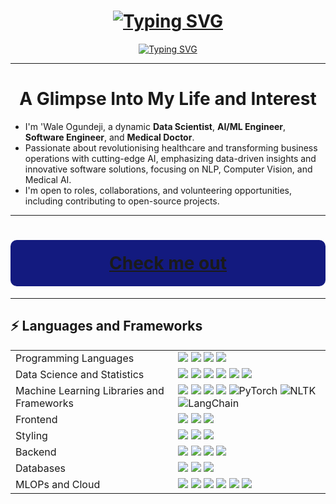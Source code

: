 <!-- markdownlint-disable MD033 MD041 -->
<div align="center">

<h1 align="center">
<a href="https://git.io/typing-svg"><img src="https://readme-typing-svg.demolab.com?font=Bebas+Neue&weight=100&size=40&pause=1000&color=333333&background=28F5FF&center=true&vCenter=true&width=600&height=200&lines=Welcome+to+my+profile!" alt="Typing SVG" />
</a>
</h1>

</div>

<div align="center">
  <a href="https://git.io/typing-svg"><img src="https://readme-typing-svg.demolab.com?font=Unlock&size=29&letterSpacing=.2rem&pause=500&color=207F36&background=FFFFFF&center=true&vCenter=true&width=450&lines=I'm+Wale+Ogundeji;Data+Scientist;AI%2FML+Engineer;Software+Engineer;and+Medical+Doctor" alt="Typing SVG" />
  </a>
</div>

---

<h1 align="center">A Glimpse Into My Life and Interest</h1>

<div>

* I'm 'Wale Ogundeji, a dynamic **Data Scientist**, **AI/ML Engineer**, **Software Engineer**, and **Medical Doctor**.
* Passionate about revolutionising healthcare and transforming business operations with cutting-edge AI,  emphasizing data-driven insights and innovative software solutions, focusing on NLP, Computer Vision, and Medical AI.
* I'm open to roles, collaborations, and volunteering opportunities, including contributing to open-source projects.

</div>

---

<h1 align="center" style="background-color: #131A7F; color: white; padding: 20px; border-radius: 10px;">
  <a href="https://wale-abiodun.com">Check me out</a>
</h1>

---


## ⚡ Languages and Frameworks
<table>
  <tr>
    <td>Programming Languages</td>
    <td>
      <img src="https://img.shields.io/badge/Python-3670A0?style=flat-square&logo=python&logoColor=ffdd54"/>
      <img src="https://img.shields.io/badge/JavaScript-%23323330.svg?style=flat-square&logo=javascript&logoColor=%23F7DF1E"/>
      <img src="https://img.shields.io/badge/typescript-%23007ACC.svg?style=flat-square&logo=typescript&logoColor=white"/>
      <img src="https://img.shields.io/badge/SQL-%23007ACC.svg?style=flat-square&logo=SQL&logoColor=%23007ACC"/>
    </td>
  </tr>
  <tr>
    <td>Data Science and Statistics</td>
    <td>
      <img src="https://img.shields.io/badge/Pandas-150458?style=flat-square&logo=pandas&logoColor=white"/>
      <img src="https://img.shields.io/badge/Numpy-013243?style=flat-square&logo=numpy&logoColor=white"/>
      <img src="https://img.shields.io/badge/Seaborn-4C4C4C?style=flat-square&logo=seaborn&logoColor=white"/>
      <img src="https://img.shields.io/badge/Matplotlib-013220?style=flat-square&logo=matplotlib&logoColor=white"/>
      <img src="https://img.shields.io/badge/Statsmodels-8A2BE2?style=flat-square&logo=%20statsmodels&logoColor=white"/> 
      <img src="https://img.shields.io/badge/SciPy-%235C3EE8?style=flat-square&logo=%20SciPy&logoColor=white"/>
    </td>
  </tr>
    <tr>
    <td>Machine Learning Libraries and Frameworks</td>
    <td>
      <img src="https://img.shields.io/badge/Keras-D00000.svg?style=flat-square&logo=keras&logoColor=white"/>
      <img src="https://img.shields.io/badge/TensorFlow-%23FF6F00.svg?style=flat-square&logo=tensorflow&logoColor=white"/>
      <img src="https://img.shields.io/badge/OpenCV-%235C3EE8.svg?style=flat-square&logo=opencv&logoColor=white"/>
      <img src="https://img.shields.io/badge/Scikit%20Learn-F7931E.svg?style=flat-square&logo=scikit-learn&logoColor=white"/>
      <img src="https://img.shields.io/badge/PyTorch-EE4C2C?style=flat-square&logo=pytorch&logoColor=white" alt="PyTorch">
      <img src="https://img.shields.io/badge/NLTK-3C6AA0?style=flat-square&logo=nltk&logoColor=white" alt="NLTK">
      <img src="https://img.shields.io/badge/LangChain-5C2D91?style=flat-square&logo=langchain&logoColor=white" alt="LangChain">
    </td>
  </tr>
  <tr>
    <td>Frontend</td>
    <td>
      <img src="https://img.shields.io/badge/React-%2320232a.svg?style=flat-square&logo=react&logoColor=%2361DAFB"/>
      <img src="https://img.shields.io/badge/Next.js-000000?style=flat-square&logo=next.js&logoColor=white"/>
      <img src="https://img.shields.io/badge/HTML5-%23E34F26.svg?style=flat-square&logo=html5&logoColor=white"/>
    </td>
  </tr>
  <tr>
    <td>Styling</td>
    <td>
      <img src="https://img.shields.io/badge/Tailwind-38B2AC.svg?style=flat-square&logo=tailwind-css&logoColor=white"/>
      <img src="https://img.shields.io/badge/MaterialUI-0081CB.svg?style=flat-square&logo=MUI&logoColor=white"/>
      <img src="https://img.shields.io/badge/CSS3-%231572B6.svg?style=flat-square&logo=css3&logoColor=white"/>
    </td>
  </tr>
  <tr>
    <td>Backend</td>
    <td>
      <img src="https://img.shields.io/badge/Flask-%23000000.svg?style=flat-square&logo=flask&logoColor=white"/>
      <img src="https://img.shields.io/badge/FastAPI-009688?style=flat-square&logo=fastapi&logoColor=white"/>
      <img src="https://img.shields.io/badge/OpenAPI-6BA539?style=flat-square&logo=openapi-initiative&logoColor=white"/>
      <img src="https://img.shields.io/badge/Django-%23404d59.svg?style=flat-square&logo=django&logoColor=%2361DAFB">
    </td>
  </tr>
  <tr>
    <td>Databases</td>
    <td>
      <img src="https://img.shields.io/badge/Firebase-%23039BE5.svg?style=flat-square&logo=firebase"/>
      <img src="https://img.shields.io/badge/PostgreSQL-%23336791.svg?style=flat-square&logo=postgresql&logoColor=white"/>
      <img src="https://img.shields.io/badge/Convex-34A167?style=flat-square&logo=convex&logoColor=white"/>
    </td>
  </tr>
  <tr>
    <td>MLOPs and Cloud</td>
    <td>
      <img src="https://img.shields.io/badge/Git-%23000000.svg?style=flat-square&logo=git&logoColor=white"/>
      <img src="https://img.shields.io/badge/MLFLOW-009688?style=flat-square&logo=mlflow&logoColor=white"/>
      <img src="https://img.shields.io/badge/Docker-%23404d59.svg?style=flat-square&logo=docker&logoColor=%2361DAFB">
      <img src="https://img.shields.io/badge/GithubAction-%23000000.svg?style=flat-square&logo=github&logoColor=white"/>
      <img src="https://img.shields.io/badge/AWS-009688?style=flat-square&logo=amazon&logoColor=white"/>
      <img src="https://img.shields.io/badge/Google Cloud Platform-%23404d59.svg?style=flat-square&logo=Google&logoColor=%2361DAFB">
    </td>
  </tr>
</table>




